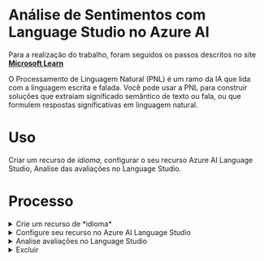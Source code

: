 # Análise de Sentimentos com Language Studio no Azure AI

Para a realização do trabalho, foram seguidos os passos descritos no site **[Microsoft Learn](https://microsoftlearning.github.io/mslearn-ai-fundamentals/Instructions/Labs/06-text-analysis.html)**

O Processamento de Linguagem Natural (PNL) é um ramo da IA ​​que lida com a linguagem escrita e falada. Você pode usar a PNL para construir soluções que extraiam significado semântico de texto ou fala, ou que formulem respostas significativas em linguagem natural.

# Uso

Criar um recurso de *idioma*, configurar o seu recurso Azure AI Language Studio, Analise das avaliações no Language Studio.

# Processo

<details>
<summary>Crie um recurso de *idioma*</summary>

Você pode usar muitos recursos do Azure AI Language com um recurso **de idioma ou de serviços do Azure AI**. Existem alguns casos em que apenas um recurso Idioma pode ser usado. Para o exercício abaixo, utilizaremos um recurso **Linguagem**. Se ainda não o fez, crie um recurso **de idioma** na sua assinatura do Azure.

1. Em outra guia do navegador, abra o portal do Azure em https://portal.azure.com, entrando com a conta da Microsoft associada à sua assinatura do Azure.

2. Clique no botão **+Criar um recurso** e pesquise *Serviço de idioma*. Selecione **criar** um plano de **serviço de idiomas**. Você será levado a uma página para **selecionar recursos adicionais**. Mantenha a seleção padrão e clique em **Continuar para criar seu recurso**.

3. Na página **Criar Idioma**, configure-o com as seguintes configurações:
    - **Assinatura**: *sua assinatura do Azure*;
    - **Grupo de recursos**: *selecione ou crie um grupo de recursos com um nome exclusivo*;
    - **Região**: *Leste dos EUA*;
    - **Nome**: *Insira um nome exclusivo*;
    - **Nível de preços**: *F0 grátis ou S se F0 grátis não estiver disponível*;
    - **Ao marcar esta caixa, confirmo que li e compreendi todos os termos abaixo**: *Selecionado*;
4. Selecione **Revisar + criar** e depois **Criar** e aguarde a conclusão da implantação.

</details>
<details>
<summary>Configure seu recurso no Azure AI Language Studio</summary>

Em seguida, conecte o recurso de serviços de IA do Azure provisionado acima ao Vision Studio.

1. Em outra guia do navegador, abra o Language Studio em https://language.cognitive.azure.com e entre.

2. Quando solicitado com Select an Azure resource , faça as seguintes configurações:
    - **Diretório do Azure**: *diretório padrão, o diretório que você está usando*;
    - **Assinatura do Azure**: *selecione a assinatura que você está usando*;
    - **Tipo de recurso**: *Idioma*;
    - **Nome do recurso**: *selecione o recurso de serviço de idioma que você acabou de criar*;
3. Em seguida, selecione **Concluído**.

> [!IMPORTANT]
> A partir de julho de 2023, os serviços de IA do Azure abrangem tudo o que era anteriormente conhecido como Serviços Cognitivos e Serviços de IA Aplicados do Azure. Algumas interfaces de usuário ainda estão atualizando suas referências de Cognitive Servicespara Azure AI services. Os dois nomes referem-se ao mesmo tipo de recurso.

> [!OBSERVATION]
> Se você não for solicitado a escolher um recurso de idioma, pode ser porque você possui vários recursos de idioma em sua assinatura; nesse caso:
>   - Na barra na parte superior da página, selecione **Configurações (⚙)**.
>   - Na página **Configurações**, visualize a guia **Recursos**.
>   - Selecione o recurso que você acabou de criar e selecione **Alternar recurso**. Certifique-se de que a identidade gerenciada esteja **habilitada**.
>   ![image](https://github.com/juliocandrade/azure-sentiment-and-opinions-Analyze/assets/66694754/d1a6044a-bafe-45eb-b33a-c5c8de1c7437)
>   - No topo da página, selecione **Language Studio** para retornar à página inicial do Language Studio.

</details>
<details>
<summary>Analise avaliações no Language Studio</summary>
  
1. Num navegador web, navegue até **Language Studio** em https://language.cognitive.azure.com.

2. Na página inicial **Bem-vindo ao Language Studio**, **selecione a guia Classificar texto** e, em seguida, selecione o bloco **Analisar sentimento e extrair opiniões**.

3. Em *Selecionar idioma do texto*, selecione **Inglês**.

4. Em *Selecione seu recurso do Azure*, selecione seu recurso.

5. Em *Digite seu próprio texto, carregue um arquivo ou use um de nossos textos de exemplo*, copie e cole a seguinte revisão:

    "Tired hotel with poor service
     The Royal Hotel, London, United Kingdom
     5/6/2018
     This is an old hotel (has been around since 1950's) and the room furnishings are average - becoming a bit old now and require changing. The internet didn't work and had to come to one of their office rooms to check in for my flight home. The website says it's close to the British Museum, but it's too far to walk."

6. Marque a caixa para confirmar que a demonstração incorrerá em uso e poderá gerar custos e selecione **Executar**.
      - Nos **Detected attributes**, qualquer texto encontrado na imagem é organizado em uma estrutura hierárquica de regiões, linhas e palavras.
      - Na imagem, a localização do texto é indicada por uma caixa delimitadora, conforme mostrado aqui:

7. Revise a saída. Observe que o *documento* é analisado quanto ao sentimento, assim como cada *frase*. Selecione **Frase 1** para mostrar a análise de sentimento dessa frase.

Observe que há um sentimento geral seguido por pontuações próximas a três categorias: *pontuação positiva*, *pontuação neutra* e *pontuação negativa*. Em cada uma das categorias é atribuída uma pontuação entre 0 e 1. Essas pontuações de confiança indicam a probabilidade do texto fornecido ser um sentimento específico.

Selecione a **frase 1** novamente para fechar.

1. Role para cima para selecionar **Limpar caixa de texto** e copie e cole a seguinte revisão:

    "Good Hotel and staff
     The Royal Hotel, London, UK
     3/2/2018
     Clean rooms, good service, great location near Buckingham Palace and Westminster Abbey, and so on. We thoroughly enjoyed our stay. The courtyard is very peaceful and we went to a restaurant which is part of the same group and is Indian ( West coast so plenty of fish) with a Michelin Star. We had the taster menu which was fabulous. The rooms were very well appointed with a kitchen, lounge, bedroom and enormous bathroom. Thoroughly recommended."

2. Selecione **Executar**. Revise o resultado e o sentimento e o nível de confiança.

3. Selecione **Limpar** caixa de texto novamente e copie e cole a seguinte revisão:
    "Very noisy and rooms are tiny The Lombard Hotel, San Francisco, USA 9/5/2018 Hotel is located on Lombard street which is a very busy SIX lane street directly off the Golden Gate Bridge. Traffic from early morning until late at night especially on weekends. Noise would not be so bad if rooms were better insulated but they are not. Had to put cotton balls in my ears to be able to sleep–was too tired to enjoy the city the next day. Rooms are TINY. I picked the room because it had two queen size beds–but the room barely had space to fit them. With family of four in the room it was tight. With all that said, rooms are clean and they’ve made an effort to update them. The hotel is in Marina district with lots of good places to eat, within walking distance to Presidio. May be good hotel for young stay-up-late adults on a budget"

4. Selecione **Executar** e analise o sentimento juntamente com o nível de confiança. Dê uma olhada no texto e compare-o com a análise de sentimento que o serviço retornou.

Neste exercício você usou o Language Studio para criar um novo recurso de idioma ou usar um recurso de idioma existente. Você habilitou o recurso em Configurações antes de experimentar o serviço de mineração de sentimento e opinião. Em seguida, você testou o serviço com três trechos de texto.

</details>
<details>
<summary>Excluir</summary>

Se não pretende fazer mais exercícios, exclua todos os recursos que não precisa mais. Isso evita acumular custos desnecessários.

1. Abra o **portal do Azure** em https://portal.azure.com e selecione o grupo de recursos que contém o recurso que você criou.
2. Selecione o recurso e selecione **Delete** e depois **Yes** para confirmar. O recurso é então excluído.
</details>
